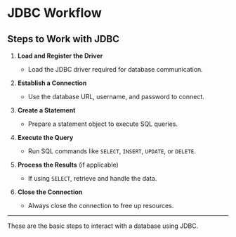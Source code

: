 # JDBC Workflow  

## Steps to Work with JDBC  

1. **Load and Register the Driver**  
   - Load the JDBC driver required for database communication.  

2. **Establish a Connection**  
   - Use the database URL, username, and password to connect.  

3. **Create a Statement**  
   - Prepare a statement object to execute SQL queries.  

4. **Execute the Query**  
   - Run SQL commands like `SELECT`, `INSERT`, `UPDATE`, or `DELETE`.  

5. **Process the Results** (if applicable)  
   - If using `SELECT`, retrieve and handle the data.  

6. **Close the Connection**  
   - Always close the connection to free up resources.  

---

These are the basic steps to interact with a database using JDBC.  
